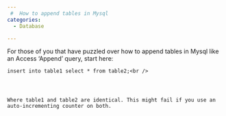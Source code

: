 ```yaml
---
 #  How to append tables in Mysql
categories:
  - Database

---
```

For those of you that have puzzled over how to append tables in Mysql like an Access &#8216;Append&#8217; query, start here:

<pre><code class="language-bash">insert into table1 select * from table2;&lt;br /&gt;</pre>

Where table1 and table2 are identical. This might fail if you use an auto-incrementing counter on both.